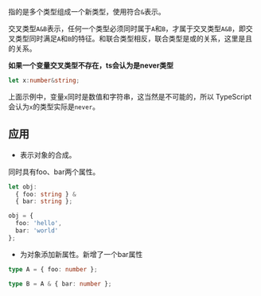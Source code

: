指的是多个类型组成一个新类型，使用符合`&`表示。

交叉类型`A&B`表示，任何一个类型必须同时属于`A`和`B`，才属于交叉类型`A&B`，即交叉类型同时满足`A`和`B`的特征。和联合类型相反，联合类型是或的关系，这里是且的关系。

**如果一个变量交叉类型不存在，ts会认为是never类型**

```typescript
let x:number&string;

```

上面示例中，变量`x`同时是数值和字符串，这当然是不可能的，所以 TypeScript 会认为`x`的类型实际是`never`。

## 应用

*   表示对象的合成。

同时具有foo、bar两个属性。

```typescript
let obj:
  { foo: string } &
  { bar: string };

obj = {
  foo: 'hello',
  bar: 'world'
};
```

*   为对象添加新属性。新增了一个bar属性

```typescript
type A = { foo: number };

type B = A & { bar: number };
```

